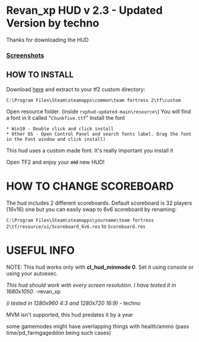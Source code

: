 
# Revan_xp HUD v 2.3 - Updated Version by techno
Thanks for downloading the HUD
### [Screenshots](https://imgur.com/a/JQxbgaX)

## HOW TO INSTALL

Download [here](https://github.com/TechnoSL/rxphud-updated/archive/refs/heads/main.zip) and extract to your tf2 custom directory:

``C:\Program Files\Steam\steamapps\common\team fortress 2\tf\custom``

Open resource folder. (inside ``rxphud-updated-main\resource\``) You will find a font in it called "`Chunkfive.ttf`" Install the font

    * Win10 - Double click and click install
    * Other OS - Open Control Panel and search fonts label. Drag the font in the Font window and click install)

This hud uses a custom made font. It's really important you install it


Open TF2 and enjoy your ~~*old*~~ new HUD!

# HOW TO CHANGE SCOREBOARD
The hud includes 2 different scoreboards. Default scoreboard is 32 players (16v16) one but you can easily
swap to 6v6 scoreboard by renaming:

``C:\Program Files\Steam\steamapps\yourname\team fortress 2\tf/resource/ui/Scoreboard_6v6.res``
to ``Scoreboard.res``

# USEFUL INFO
 NOTE: This hud works only with **cl_hud_minmode 0**. Set it using console or using your autoexec.

*This hud should work with every screen resolution. I have tested it in 1680x1050.* -revan_xp

*(i tested in 1280x960 4:3 and 1280x720 16:9)* - techno

MVM isn't supported, this hud predates it by a year

some gamemodes might have overlapping things with health/ammo (pass time/pd_farmgageddon being such cases)


